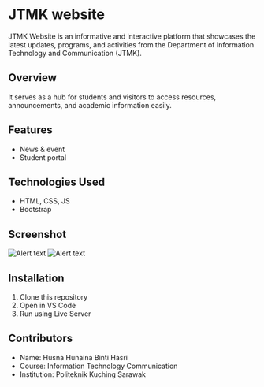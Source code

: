 # JTMK website
JTMK Website is an informative and interactive platform that showcases the latest updates, programs, and activities from the Department of Information Technology and Communication (JTMK). 


## Overview
It serves as a hub for students and visitors to access resources, announcements, and academic information easily.

## Features
- News & event
- Student portal

## Technologies Used
- HTML, CSS, JS
- Bootstrap

## Screenshot
![Alert text]([images/Screenshot1.png](https://github.com/husna0608/husna06/blob/9e69da4517bac2c83d805b8f66687a2b2ea24d3a/Screenshot%201.png))
![Alert text](images/Screenshot2.png)


## Installation
1. Clone this repository
2. Open in VS Code
3. Run using Live Server


## Contributors
- Name: Husna Hunaina Binti Hasri
- Course: Information Technology Communication
- Institution: Politeknik Kuching Sarawak



